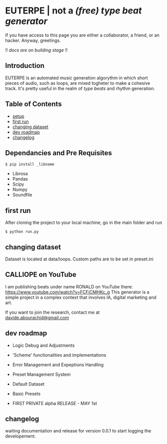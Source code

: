 # EUTERPE | not a _(free) type beat generator_
If you have access to this page you are either a collaborator, a friend, or an hacker. Anyway, greetings.

!! _docs are on building stage_ !!
## Introduction
EUTERPE is an automated music generation algorythm in which short pieces of audio, such as loops, are mixed togheter to make a cohesive track.
It's pretty useful in the realm of _type beats_ and rhythm generation.

## Table of Contents
* [setup](#setup)
* [first run](#first-run)
* [changing dataset](#changing-dataset)
* [dev roadmap](#dev-roadmap)
* [changelog](#changelog)

## Dependancies and Pre Requisites
```
$ pip install _libname
```
* Librosa
* Pandas
* Scipy
* Numpy
* Soundfile

## first run
After cloning the project to your local machine, go in the main folder and run

```
$ python run.py
```

## changing dataset
Dataset is located at data/loops.
Custom paths are to be set in preset.ini

## CALLIOPE on YouTube
I am publishing beats under name RONALD on YouTube there: https://www.youtube.com/watch?v=FCFiCMHKc_g
This generator is a simple project in a complex context that involves IA, digital marketing and art.

If you want to join the research, contact me at davide.abourachid@gmail.com

## dev roadmap
* Logic Debug and Adjustments
* 'Scheme' functionalities and implementations
* Error Management and Expeptions Handling
* Preset Management System
* Default Dataset
* Basic Presets

* FIRST PRIVATE alpha RELEASE - MAY 1st

## changelog
waiting documentation and release for version 0.0.1 to start logging the developement.

